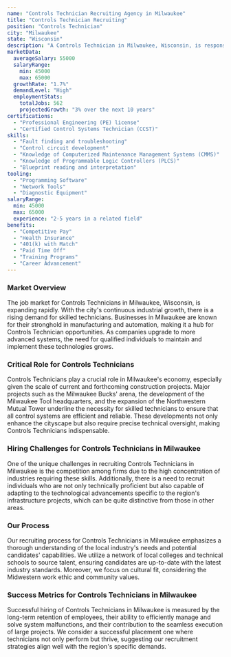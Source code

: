 ```yaml
---
name: "Controls Technician Recruiting Agency in Milwaukee"
title: "Controls Technician Recruiting"
position: "Controls Technician"
city: "Milwaukee"
state: "Wisconsin"
description: "A Controls Technician in Milwaukee, Wisconsin, is responsible for installing, troubleshooting, and repairing control systems in various industries."
marketData:
  averageSalary: 55000
  salaryRange:
    min: 45000
    max: 65000
  growthRate: "1.7%"
  demandLevel: "High"
  employmentStats:
    totalJobs: 562
    projectedGrowth: "3% over the next 10 years"
certifications:
  - "Professional Engineering (PE) license"
  - "Certified Control Systems Technician (CCST)"
skills:
  - "Fault finding and troubleshooting"
  - "Control circuit development"
  - "Knowledge of Computerized Maintenance Management Systems (CMMS)"
  - "Knowledge of Programmable Logic Controllers (PLCS)"
  - "Blueprint reading and interpretation"
tooling:
  - "Programming Software"
  - "Network Tools"
  - "Diagnostic Equipment"
salaryRange:
  min: 45000
  max: 65000
  experience: "2-5 years in a related field"
benefits:
  - "Competitive Pay"
  - "Health Insurance"
  - "401(k) with Match"
  - "Paid Time Off"
  - "Training Programs"
  - "Career Advancement"
---
```


### Market Overview
The job market for Controls Technicians in Milwaukee, Wisconsin, is expanding rapidly. With the city's continuous industrial growth, there is a rising demand for skilled technicians. Businesses in Milwaukee are known for their stronghold in manufacturing and automation, making it a hub for Controls Technician opportunities. As companies upgrade to more advanced systems, the need for qualified individuals to maintain and implement these technologies grows.

### Critical Role for Controls Technicians
Controls Technicians play a crucial role in Milwaukee's economy, especially given the scale of current and forthcoming construction projects. Major projects such as the Milwaukee Bucks' arena, the development of the Milwaukee Tool headquarters, and the expansion of the Northwestern Mutual Tower underline the necessity for skilled technicians to ensure that all control systems are efficient and reliable. These developments not only enhance the cityscape but also require precise technical oversight, making Controls Technicians indispensable.

### Hiring Challenges for Controls Technicians in Milwaukee
One of the unique challenges in recruiting Controls Technicians in Milwaukee is the competition among firms due to the high concentration of industries requiring these skills. Additionally, there is a need to recruit individuals who are not only technically proficient but also capable of adapting to the technological advancements specific to the region's infrastructure projects, which can be quite distinctive from those in other areas.

### Our Process
Our recruiting process for Controls Technicians in Milwaukee emphasizes a thorough understanding of the local industry's needs and potential candidates' capabilities. We utilize a network of local colleges and technical schools to source talent, ensuring candidates are up-to-date with the latest industry standards. Moreover, we focus on cultural fit, considering the Midwestern work ethic and community values.

### Success Metrics for Controls Technicians in Milwaukee
Successful hiring of Controls Technicians in Milwaukee is measured by the long-term retention of employees, their ability to efficiently manage and solve system malfunctions, and their contribution to the seamless execution of large projects. We consider a successful placement one where technicians not only perform but thrive, suggesting our recruitment strategies align well with the region's specific demands.